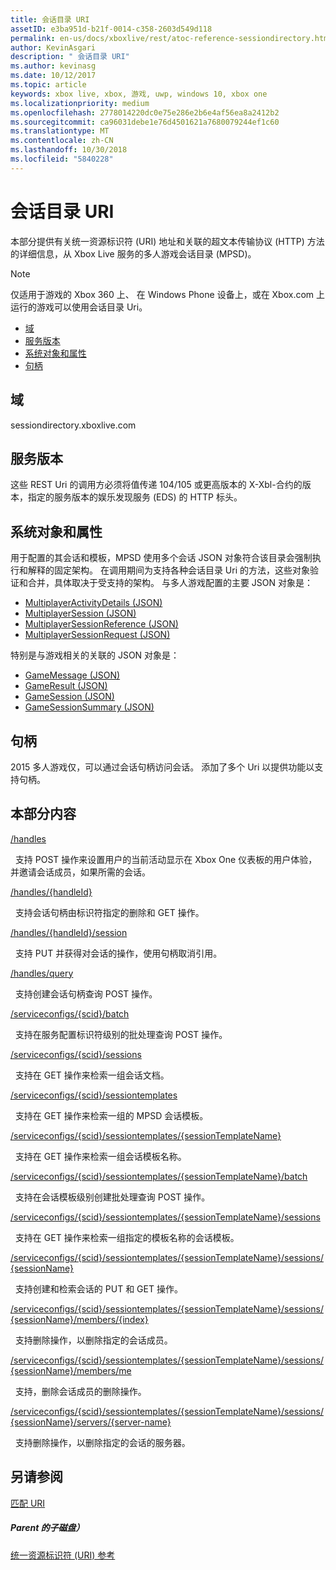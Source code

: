 ```yaml
---
title: 会话目录 URI
assetID: e3ba951d-b21f-0014-c358-2603d549d118
permalink: en-us/docs/xboxlive/rest/atoc-reference-sessiondirectory.html
author: KevinAsgari
description: " 会话目录 URI"
ms.author: kevinasg
ms.date: 10/12/2017
ms.topic: article
keywords: xbox live, xbox, 游戏, uwp, windows 10, xbox one
ms.localizationpriority: medium
ms.openlocfilehash: 2778014220dc0e75e286e2b6e4af56ea8a2412b2
ms.sourcegitcommit: ca96031debe1e76d4501621a7680079244ef1c60
ms.translationtype: MT
ms.contentlocale: zh-CN
ms.lasthandoff: 10/30/2018
ms.locfileid: "5840228"
---
```

# <a name="session-directory-uris"></a>会话目录 URI

本部分提供有关统一资源标识符 (URI) 地址和关联的超文本传输协议 (HTTP) 方法的详细信息，从 Xbox Live 服务的多人游戏会话目录 (MPSD)。


> [!NOTE] 
> 仅适用于游戏的 Xbox 360 上、 在 Windows Phone 设备上，或在 Xbox.com 上运行的游戏可以使用会话目录 Uri。  


  * [域](#ID4EUB)
  * [服务版本](#ID4EZB)
  * [系统对象和属性](#ID4EAC)
  * [句柄](#ID4EBE)

<a id="ID4EUB"></a>


## <a name="domain"></a>域
sessiondirectory.xboxlive.com  
<a id="ID4EZB"></a>


## <a name="service-version"></a>服务版本

这些 REST Uri 的调用方必须将值传递 104/105 或更高版本的 X-Xbl-合约的版本，指定的服务版本的娱乐发现服务 (EDS) 的 HTTP 标头。

<a id="ID4EAC"></a>


## <a name="system-objects-and-properties"></a>系统对象和属性

用于配置的其会话和模板，MPSD 使用多个会话 JSON 对象符合该目录会强制执行和解释的固定架构。 在调用期间为支持各种会话目录 Uri 的方法，这些对象验证和合并，具体取决于受支持的架构。 与多人游戏配置的主要 JSON 对象是：

   *  [MultiplayerActivityDetails (JSON)](../../json/json-multiplayeractivitydetails.md)
   *  [MultiplayerSession (JSON)](../../json/json-multiplayersession.md)
   *  [MultiplayerSessionReference (JSON)](../../json/json-multiplayersessionreference.md)
   *  [MultiplayerSessionRequest (JSON)](../../json/json-multiplayersessionrequest.md)


特别是与游戏相关的关联的 JSON 对象是：

   *  [GameMessage (JSON)](../../json/json-gamemessage.md)
   *  [GameResult (JSON)](../../json/json-gameresult.md)
   *  [GameSession (JSON)](../../json/json-gamesession.md)
   *  [GameSessionSummary (JSON)](../../json/json-gamesessionsummary.md)


<a id="ID4EBE"></a>


## <a name="handles"></a>句柄

2015 多人游戏仅，可以通过会话句柄访问会话。 添加了多个 Uri 以提供功能以支持句柄。  
<a id="ID4EFE"></a>


## <a name="in-this-section"></a>本部分内容

[/handles](uri-handles.md)

&nbsp;&nbsp;支持 POST 操作来设置用户的当前活动显示在 Xbox One 仪表板的用户体验，并邀请会话成员，如果所需的会话。

[/handles/{handleId}](uri-handleshandleid.md)

&nbsp;&nbsp;支持会话句柄由标识符指定的删除和 GET 操作。

[/handles/{handleId}/session](uri-handleshandleidsession.md)

&nbsp;&nbsp;支持 PUT 并获得对会话的操作，使用句柄取消引用。

[/handles/query](uri-handlesquery.md)

&nbsp;&nbsp;支持创建会话句柄查询 POST 操作。

[/serviceconfigs/{scid}/batch](uri-serviceconfigsscidbatch.md)

&nbsp;&nbsp;支持在服务配置标识符级别的批处理查询 POST 操作。

[/serviceconfigs/{scid}/sessions](uri-serviceconfigsscidsessions.md)

&nbsp;&nbsp;支持在 GET 操作来检索一组会话文档。

[/serviceconfigs/{scid}/sessiontemplates](uri-serviceconfigsscidsessiontemplates.md)

&nbsp;&nbsp;支持在 GET 操作来检索一组的 MPSD 会话模板。

[/serviceconfigs/{scid}/sessiontemplates/{sessionTemplateName}](uri-serviceconfigsscidsessiontemplatessessiontemplatename.md)

&nbsp;&nbsp;支持在 GET 操作来检索一组会话模板名称。

[/serviceconfigs/{scid}/sessiontemplates/{sessionTemplateName}/batch](uri-serviceconfigscidsessiontemplatessessiontemplatenamebatch.md)

&nbsp;&nbsp;支持在会话模板级别创建批处理查询 POST 操作。

[/serviceconfigs/{scid}/sessiontemplates/{sessionTemplateName}/sessions](uri-serviceconfigsscidsessiontemplatessessiontemplatenamesessions.md)

&nbsp;&nbsp;支持在 GET 操作来检索一组指定的模板名称的会话模板。

[/serviceconfigs/{scid}/sessiontemplates/{sessionTemplateName}/sessions/{sessionName}](uri-serviceconfigsscidsessiontemplatessessiontemplatenamesessionssessionname.md)

&nbsp;&nbsp;支持创建和检索会话的 PUT 和 GET 操作。

[/serviceconfigs/{scid}/sessiontemplates/{sessionTemplateName}/sessions/{sessionName}/members/{index}](uri-serviceconfigsscidsessiontemplatessessiontemplatenamesessionnamemembersindex.md)

&nbsp;&nbsp;支持删除操作，以删除指定的会话成员。

[/serviceconfigs/{scid}/sessiontemplates/{sessionTemplateName}/sessions/{sessionName}/members/me](uri-serviceconfigsscidsessiontemplatessessiontemplatenamesessionssessionnamemembersme.md)

&nbsp;&nbsp;支持，删除会话成员的删除操作。

[/serviceconfigs/{scid}/sessiontemplates/{sessionTemplateName}/sessions/{sessionName}/servers/{server-name}](uri-serviceconfigsscidsessiontemplatessessiontemplatenamesessionnamemembersservername.md)

&nbsp;&nbsp;支持删除操作，以删除指定的会话的服务器。

<a id="ID4ESF"></a>


## <a name="see-also"></a>另请参阅

<a id="ID4EUF"></a>

   [匹配 URI](../matchtickets/atoc-reference-matchtickets.md)


<a id="ID4E1F"></a>


##### <a name="parent"></a>Parent 的子磁盘）

[统一资源标识符 (URI) 参考](../atoc-xboxlivews-reference-uris.md)
